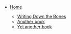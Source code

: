 - [Home](/)

  - [Writing Down the Bones](text-0001.md)
  - [Another book](text-0002.md)
  - [Yet another book](/redoc/redoc.html)

